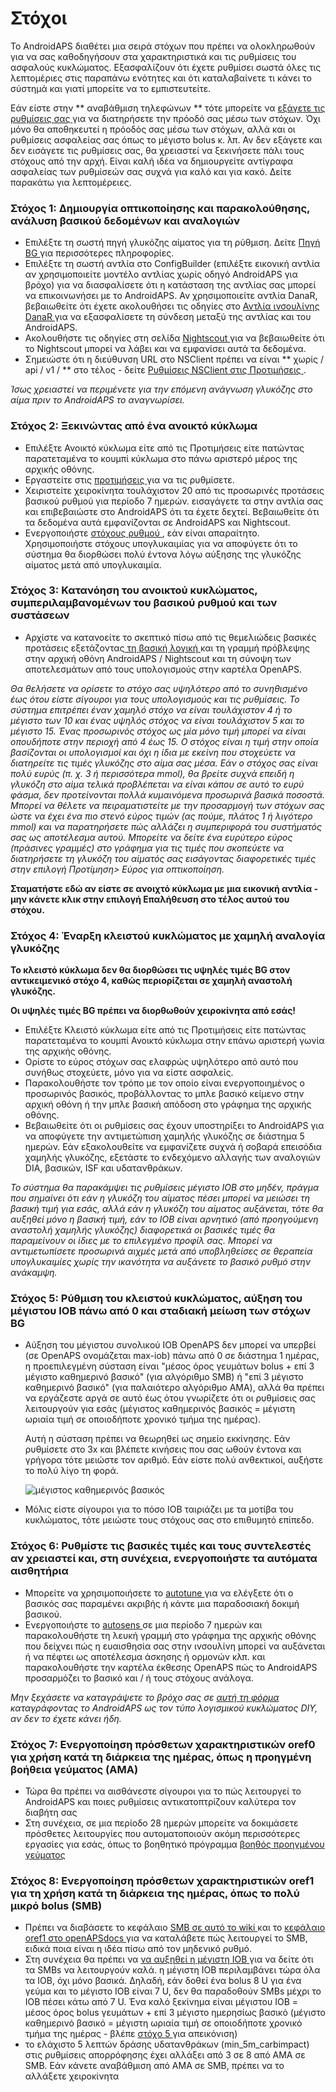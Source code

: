 # Στόχοι

Το AndroidAPS διαθέτει μια σειρά στόχων που πρέπει να ολοκληρωθούν για να σας καθοδηγήσουν στα χαρακτηριστικά και τις ρυθμίσεις του ασφαλούς κυκλώματος. Εξασφαλίζουν ότι έχετε ρυθμίσει σωστά όλες τις λεπτομέριες στις παραπάνω ενότητες και ότι καταλαβαίνετε τι κάνει το σύστημά και γιατί μπορείτε να το εμπιστευτείτε.

Εάν είστε στην ** αναβάθμιση τηλεφώνων ** τότε μπορείτε να [ εξάγετε τις ρυθμίσεις σας ](../Usage/ExportImportSettings) για να διατηρήσετε την πρόοδό σας μέσω των στόχων. Όχι μόνο θα αποθηκευτεί η πρόοδός σας μέσω των στόχων, αλλά και οι ρυθμίσεις ασφαλείας σας όπως το μέγιστο bolus κ. λπ. Αν δεν εξάγετε και δεν εισάγετε τις ρυθμίσεις σας, θα χρειαστεί να ξεκινήσετε πάλι τους στόχους από την αρχή. Είναι καλή ιδέα να δημιουργείτε αντίγραφα ασφαλείας των ρυθμίσεών σας συχνά για καλό και για κακό. Δείτε παρακάτω για λεπτομέρειες.  

### Στόχος 1: Δημιουργία οπτικοποίησης και παρακολούθησης, ανάλυση βασικού δεδομένων και αναλογιών

* Επιλέξτε τη σωστή πηγή γλυκόζης αίματος για τη ρύθμιση. Δείτε [ Πηγή BG ](../Configuration/BG-Source.rst) για περισσότερες πληροφορίες.
* Επιλέξτε τη σωστή αντλία στο ConfigBuilder (επιλέξτε εικονική αντλία αν χρησιμοποιείτε μοντέλο αντλίας χωρίς οδηγό AndroidAPS για βρόχο) για να διασφαλίσετε ότι η κατάσταση της αντλίας σας μπορεί να επικοινωνήσει με το AndroidAPS. Αν χρησιμοποιείτε αντλία DanaR, βεβαιωθείτε ότι έχετε ακολουθήσει τις οδηγίες στο [ Αντλία ινσουλίνης DanaR ](../Configuration/DanaR-Insulin-Pump.md) για να εξασφαλίσετε τη σύνδεση μεταξύ της αντλίας και του AndroidAPS.
* Ακολουθήστε τις οδηγίες στη σελίδα [ Nightscout ](../Installing-AndroidAPS/Nightscout.md) για να βεβαιωθείτε ότι το Nightscout μπορεί να λάβει και να εμφανίσει αυτά τα δεδομένα.
* Σημειώστε ότι η διεύθυνση URL στο NSClient πρέπει να είναι ** χωρίς / api / v1 / ** στο τέλος - δείτε [ Ρυθμίσεις NSClient στις Προτιμήσεις ](../Configuration/Preferences.html#ns-client).

*Ίσως χρειαστεί να περιμένετε για την επόμενη ανάγνωση γλυκόζης στο αίμα πριν το AndroidAPS το αναγνωρίσει.*

### Στόχος 2: Ξεκινώντας από ένα ανοικτό κύκλωμα

* Επιλέξτε Ανοικτό κύκλωμα είτε από τις Προτιμήσεις είτε πατώντας παρατεταμένα το κουμπί κύκλωμα στο πάνω αριστερό μέρος της αρχικής οθόνης.
* Εργαστείτε στις [προτιμήσεις ](../Configuration/Preferences.md) για να τις ρυθμίσετε.
* Χειριστείτε χειροκίνητα τουλάχιστον 20 από τις προσωρινές προτάσεις βασικού ρυθμού για περίοδο 7 ημερών. εισαγάγετε τα στην αντλία σας και επιβεβαιώστε στο AndroidAPS ότι τα έχετε δεχτεί. Βεβαιωθείτε ότι τα δεδομένα αυτά εμφανίζονται σε AndroidAPS και Nightscout.
* Ενεργοποιήστε [ στόχους ρυθμού ](../Usage/temptarget.md), εάν είναι απαραίτητο. Χρησιμοποιήστε στόχους υπογλυκαιμίας για να αποφύγετε ότι το σύστημα θα διορθώσει πολύ έντονα λόγω αύξησης της γλυκόζης αίματος μετά από υπογλυκαιμία. 

### Στόχος 3: Κατανόηση του ανοικτού κυκλώματος, συμπεριλαμβανομένων του βασικού ρυθμού και των συστάσεων

* Αρχίστε να κατανοείτε το σκεπτικό πίσω από τις θεμελιώδεις βασικές προτάσεις εξετάζοντας[ τη βασική λογική ](https://openaps.readthedocs.io/en/latest/docs/While%20You%20Wait%20For%20Gear/Understand-determine-basal.html) και τη γραμμή πρόβλεψης στην αρχική οθόνη AndroidAPS / Nightscout και τη σύνοψη των αποτελεσμάτων από τους υπολογισμούς στην καρτέλα OpenAPS.

*Θα θελήσετε να ορίσετε το στόχο σας υψηλότερο από το συνηθισμένο έως ότου είστε σίγουροι για τους υπολογισμούς και τις ρυθμίσεις. Το σύστημα επιτρέπει έναν χαμηλό στόχο να είναι τουλάχιστον 4 ή το μέγιστο των 10 και ένας υψηλός στόχος να είναι τουλάχιστον 5 και το μέγιστο 15. Ένας προσωρινός στόχος ως μία μόνο τιμή μπορεί να είναι οπουδήποτε στην περιοχή από 4 έως 15. Ο στόχος είναι η τιμή στην οποία βασίζονται οι υπολογισμοί και όχι η ίδια με εκείνη που στοχεύετε να διατηρείτε τις τιμές γλυκόζης στο αίμα σας μέσα. Εάν ο στόχος σας είναι πολύ ευρύς (π. χ. 3 ή περισσότερα mmol), θα βρείτε συχνά επειδή η γλυκόζη στο αίμα τελικά προβλέπεται να είναι κάπου σε αυτό το ευρύ φάσμα, δεν προτείνονται πολλά κυμαινόμενα προσωρινά βασικά ποσοστά. Μπορεί να θέλετε να πειραματιστείτε με την προσαρμογή των στόχων σας ώστε να έχει ένα πιο στενό εύρος τιμών (ας πούμε, πλάτος 1 ή λιγότερο mmol) και να παρατηρήσετε πώς αλλάζει η συμπεριφορά του συστήματός σας ως αποτέλεσμα αυτού. Μπορείτε να δείτε ένα ευρύτερο εύρος (πράσινες γραμμές) στο γράφημα για τις τιμές που σκοπεύετε να διατηρήσετε τη γλυκόζη του αίματός σας εισάγοντας διαφορετικές τιμές στην επιλογή Προτίμηση> Εύρος για οπτικοποίηση.*

**Σταματήστε εδώ αν είστε σε ανοιχτό κύκλωμα με μια εικονική αντλία - μην κάνετε κλικ στην επιλογή Επαλήθευση στο τέλος αυτού του στόχου.**

### Στόχος 4: Έναρξη κλειστού κυκλώματος με χαμηλή αναλογία γλυκόζης

**Το κλειστό κύκλωμα δεν θα διορθώσει τις υψηλές τιμές BG στον αντικειμενικό στόχο 4, καθώς περιορίζεται σε χαμηλή αναστολή γλυκόζης.**

**Οι υψηλές τιμές BG πρέπει να διορθωθούν χειροκίνητα από εσάς!**

* Επιλέξτε Κλειστό κύκλωμα είτε από τις Προτιμήσεις είτε πατώντας παρατεταμένα το κουμπί Ανοικτό κύκλωμα στην επάνω αριστερή γωνία της αρχικής οθόνης.
* Ορίστε το εύρος στόχων σας ελαφρώς υψηλότερο από αυτό που συνήθως στοχεύετε, μόνο για να είστε ασφαλείς.
* Παρακολουθήστε τον τρόπο με τον οποίο είναι ενεργοποιημένος ο προσωρινός βασικός, προβάλλοντας το μπλε βασικό κείμενο στην αρχική οθόνη ή την μπλε βασική απόδοση στο γράφημα της αρχικής οθόνης.
* Βεβαιωθείτε ότι οι ρυθμίσεις σας έχουν υποστηρίξει το AndroidAPS για να αποφύγετε την αντιμετώπιση χαμηλής γλυκόζης σε διάστημα 5 ημερών. Εάν εξακολουθείτε να εμφανίζετε συχνά ή σοβαρά επεισόδια χαμηλής γλυκόζης, εξετάστε το ενδεχόμενο αλλαγής των αναλογιών DIA, βασικών, ISF και υδατανθράκων.

*Το σύστημα θα παρακάμψει τις ρυθμίσεις μέγιστο IOB στο μηδέν, πράγμα που σημαίνει ότι εάν η γλυκόζη του αίματος πέσει μπορεί να μειώσει τη βασική τιμή για εσάς, αλλά εάν η γλυκόζη του αίματος αυξάνεται, τότε θα αυξηθεί μόνο η βασική τιμή, εάν το IOB είναι αρνητικό (από προηγούμενη αναστολή χαμηλής γλυκόζης) διαφορετικά οι βασικές τιμές θα παραμείνουν οι ίδιες με το επιλεγμένο προφίλ σας. Μπορεί να αντιμετωπίσετε προσωρινά αιχμές μετά από υποβληθείσες σε θεραπεία υπογλυκαιμίες χωρίς την ικανότητα να αυξάνετε το βασικό ρυθμό στην ανάκαμψη.*

### Στόχος 5: Ρύθμιση του κλειστού κυκλώματος, αύξηση του μέγιστου IOB πάνω από 0 και σταδιακή μείωση των στόχων BG

* Αύξηση του μέγιστου συνολικού IOB OpenAPS δεν μπορεί να υπερβεί (σε OpenAPS ονομάζεται max-iob) πάνω από 0 σε διάστημα 1 ημέρας, η προεπιλεγμένη σύσταση είναι "μέσος όρος γευμάτων bolus + επί 3 μέγιστο καθημερινό βασικό" (για αλγόριθμο SMB) ή "επί 3 μέγιστο καθημερινό βασικό" (για παλαιότερο αλγόριθμο AMA), αλλά θα πρέπει να εργάζεστε αργά σε αυτό έως ότου γνωρίζετε ότι οι ρυθμίσεις σας λειτουργούν για εσάς (μέγιστος καθημερινός βασικός = μέγιστη ωριαία τιμή σε οποιοδήποτε χρονικό τμήμα της ημέρας).
    
    Αυτή η σύσταση πρέπει να θεωρηθεί ως σημείο εκκίνησης. Εάν ρυθμίσετε στο 3x και βλέπετε κινήσεις που σας ωθούν έντονα και γρήγορα τότε μειώστε τον αριθμό. Εάν είστε πολύ ανθεκτικοί, αυξήστε το πολύ λίγο τη φορά.
    
    ![μέγιστος καθημερινός βασικός](../images/MaxDailyBasal2.png)

* Μόλις είστε σίγουροι για το πόσο IOB ταιριάζει με τα μοτίβα του κυκλώματος, τότε μειώστε τους στόχους σας στο επιθυμητό επίπεδο.

### Στόχος 6: Ρυθμίστε τις βασικές τιμές και τους συντελεστές αν χρειαστεί και, στη συνέχεια, ενεργοποιήστε τα αυτόματα αισθητήρια

* Μπορείτε να χρησιμοποιήσετε το [ autotune ](https://openaps.readthedocs.io/en/latest/docs/Customize-Iterate/autotune.html) για να ελέγξετε ότι ο βασικός σας παραμένει ακριβής ή κάντε μια παραδοσιακή δοκιμή βασικού.
* Ενεργοποιήστε το [ autosens ](../Usage/Open-APS-features.md) σε μια περίοδο 7 ημερών και παρακολουθήστε τη λευκή γραμμή στο γράφημα της αρχικής οθόνης που δείχνει πώς η ευαισθησία σας στην ινσουλίνη μπορεί να αυξάνεται ή να πέφτει ως αποτέλεσμα άσκησης ή ορμονών κλπ. και παρακολουθήστε την καρτέλα έκθεσης OpenAPS πώς το AndroidAPS προσαρμόζει το βασικό και / ή τους στόχους ανάλογα.

*Μην ξεχάσετε να καταγράψετε το βρόχο σας σε [ αυτή τη φόρμα ](http://bit.ly/nowlooping) καταγράφοντας το AndroidAPS ως τον τύπο λογισμικού κυκλώματος DIY, αν δεν το έχετε κάνει ήδη.*

### Στόχος 7: Ενεργοποίηση πρόσθετων χαρακτηριστικών oref0 για χρήση κατά τη διάρκεια της ημέρας, όπως η προηγμένη βοήθεια γεύματος (AMA)

* Τώρα θα πρέπει να αισθάνεστε σίγουροι για το πώς λειτουργεί το AndroidAPS και ποιες ρυθμίσεις αντικατοπτρίζουν καλύτερα τον διαβήτη σας
* Στη συνέχεια, σε μια περίοδο 28 ημερών μπορείτε να δοκιμάσετε πρόσθετες λειτουργίες που αυτοματοποιούν ακόμη περισσότερες εργασίες για εσάς, όπως το βοηθητικό πρόγραμμα [ βοηθός προηγμένου γεύματος ](../Usage/Open-APS-features#advanced-meal-assist-ama)

### Στόχος 8: Ενεργοποίηση πρόσθετων χαρακτηριστικών oref1 για τη χρήση κατά τη διάρκεια της ημέρας, όπως το πολύ μικρό bolus (SMB)

* Πρέπει να διαβάσετε το κεφάλαιο [ SMB σε αυτό το wiki ](../Usage/Open-APS-features#super-micro-bolus-smb) και το [ κεφάλαιο oref1 στο openAPSdocs ](https://openaps.readthedocs.io/en/latest/docs/Customize-Iterate/oref1.html) για να καταλάβετε πώς λειτουργεί το SMB, ειδικά ποια είναι η ιδέα πίσω από τον μηδενικό ρυθμό.
* Στη συνέχεια θα πρέπει να [ να αυξηθεί η μέγιστη IOB ](../Usage/Open-APS-features#maximum-total-iob-openaps-cant-go-over-openaps-max-iob) για να δείτε ότι τα SMBs να λειτουργούν καλά. η μέγιστη IOB περιλαμβάνει τώρα όλα τα IOB, όχι μόνο βασικά. Δηλαδή, εάν δοθεί ένα bolus 8 U για ένα γεύμα και το μέγιστο IOB είναι 7 U, δεν θα παραδοθούν SMBs μέχρι το IOB πέσει κάτω από 7 U. Ένα καλό ξεκίνημα είναι μέγιστου IOB = μέσος όρος bolus γευμάτων + επί 3 μέγιστο ημερησίως βασικό (μέγιστο καθημερινό βασικό = μέγιστη ωριαία τιμή σε οποιοδήποτε χρονικό τμήμα της ημέρας - βλέπε [ στόχο 5 ](../Usage/Objectives#objective-5-tuning-the-closed-loop-raising-max-iob-above-0-and-gradually-lowering-bg-targets) για απεικόνιση)
* το ελάχιστο 5 λεπτών δράσης υδατανθράκων (min_5m_carbimpact) στις ρυθμίσεις απορρόφησης έχει αλλάξει από 3 σε 8 από AMA σε SMB. Εάν κάνετε αναβάθμιση από AMA σε SMB, πρέπει να το αλλάξετε χειροκίνητα